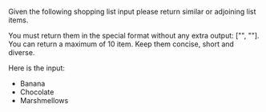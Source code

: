 Given the following shopping list input please return similar or adjoining list items.

You must return them in the special format without any extra output: ["<Item1>", "<Item2>"]. You can return a maximum of 10 item. 
Keep them concise, short and diverse.

Here is the input:

- Banana
- Chocolate
- Marshmellows